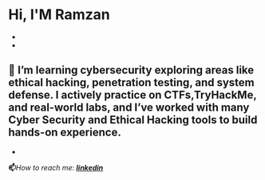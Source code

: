# Hi, I'M **Ramzan**
-
-
🔭 **I’m learning cybersecurity exploring areas like ethical hacking, penetration testing, and system defense. I actively practice on CTFs,TryHackMe, and real-world labs, and I’ve worked with many Cyber Security and Ethical Hacking tools to build hands-on experience.**
-
-
**📫**_How to reach me_: [_**linkedin**_](https://www.linkedin.com/in/ramzankm92/)

